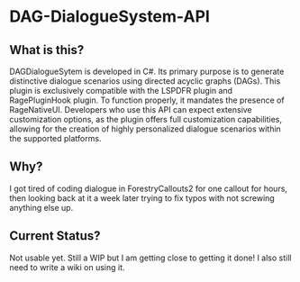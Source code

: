 # DAG-DialogueSystem-API

## What is this?
DAGDialogueSytem is developed in C#. Its primary purpose is to generate distinctive dialogue scenarios using directed acyclic graphs (DAGs). This plugin is exclusively compatible with the LSPDFR plugin and RagePluginHook plugin. To function properly, it mandates the presence of RageNativeUI. Developers who use this API can expect extensive customization options, as the plugin offers full customization capabilities, allowing for the creation of highly personalized dialogue scenarios within the supported platforms.

## Why?
I got tired of coding dialogue in ForestryCallouts2 for one callout for hours, then looking back at it a week later trying to fix typos with not screwing anything else up.

## Current Status?
Not usable yet. Still a WIP but I am getting close to getting it done! I also still need to write a wiki on using it.
